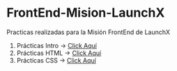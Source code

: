 # FrontEnd-Mision-LaunchX
Practicas realizadas para la Misión FrontEnd de LaunchX

1. Prácticas Intro -> [Click Aquí](https://github.com/Rodo98929/FrontEnd-Mision-LaunchX/tree/main/01%20-%20INTRO/Practicas)
2. Prácticas HTML -> [Click Aquí](https://github.com/Rodo98929/FrontEnd-Mision-LaunchX/tree/main/02%20-%20HTML/Practicas/Pagina)
3. Prácticas CSS -> [Click Aquí](https://github.com/Rodo98929/FrontEnd-Mision-LaunchX/tree/main/03%20-%20CSS/Practicas/Pagina)
